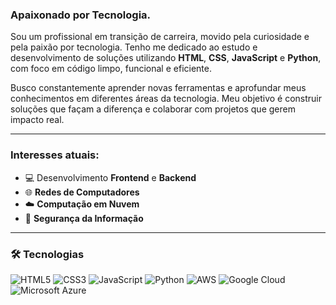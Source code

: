 ### Apaixonado por Tecnologia.

Sou um profissional em transição de carreira, movido pela curiosidade e pela paixão por tecnologia. Tenho me dedicado ao estudo e desenvolvimento de soluções utilizando **HTML**, **CSS**, **JavaScript** e **Python**, com foco em código limpo, funcional e eficiente.

Busco constantemente aprender novas ferramentas e aprofundar meus conhecimentos em diferentes áreas da tecnologia. Meu objetivo é construir soluções que façam a diferença e colaborar com projetos que gerem impacto real.

---

### Interesses atuais:
- 💻 Desenvolvimento **Frontend** e **Backend**
- 🌐 **Redes de Computadores**
- ☁️ **Computação em Nuvem**
- 🔐 **Segurança da Informação**

---

### 🛠️ Tecnologias

![HTML5](https://img.shields.io/badge/HTML5-E34F26?style=for-the-badge&logo=html5&logoColor=white)
![CSS3](https://img.shields.io/badge/CSS3-1572B6?style=for-the-badge&logo=css3&logoColor=white)
![JavaScript](https://img.shields.io/badge/JavaScript-F7DF1E?style=for-the-badge&logo=javascript&logoColor=black)
![Python](https://img.shields.io/badge/Python-3776AB?style=for-the-badge&logo=python&logoColor=white)
![AWS](https://img.shields.io/badge/AWS-232F3E?style=for-the-badge&logo=amazon-aws&logoColor=white)
![Google Cloud](https://img.shields.io/badge/Google_Cloud-4285F4?style=for-the-badge&logo=google-cloud&logoColor=white)
![Microsoft Azure](https://img.shields.io/badge/Azure-0078D4?style=for-the-badge&logo=microsoft-azure&logoColor=white)





